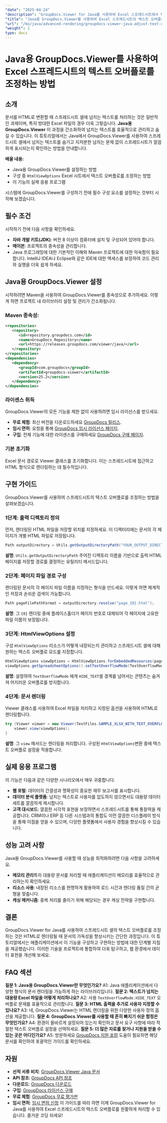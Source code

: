 ```yaml
---
"date": "2025-04-24"
"description": "GroupDocs.Viewer for Java를 사용하여 Excel 스프레드시트에서 텍스트 오버플로를 관리하는 방법을 알아보세요. 이 가이드에서는 단계별 지침과 모범 사례를 제공합니다."
"title": "Java용 GroupDocs.Viewer를 사용하여 Excel 스프레드시트의 텍스트 오버플로를 조정하는 방법"
"url": "/ko/java/advanced-rendering/groupdocs-viewer-java-adjust-text-overflow-spreadsheets/"
"weight": 1
type: docs
---
```

# Java용 GroupDocs.Viewer를 사용하여 Excel 스프레드시트의 텍스트 오버플로를 조정하는 방법
## 소개
문서를 HTML로 변환할 때 스프레드시트 셀에 넘치는 텍스트를 처리하는 것은 일반적인 과제이며, 특히 방대한 Excel 파일의 경우 더욱 그렇습니다. **Java용 GroupDocs.Viewer** 이 과정을 간소화하여 넘치는 텍스트를 효율적으로 관리하고 숨길 수 있습니다.
이 튜토리얼에서는 Java에서 GroupDocs.Viewer를 사용하여 스프레드시트 셀에서 넘치는 텍스트를 숨기고 지저분한 넘치는 문제 없이 스프레드시트가 깔끔하게 표시되는지 확인하는 방법을 안내합니다.

**배울 내용:**
- Java용 GroupDocs.Viewer를 설정하는 방법
- 구성 중 `HtmlViewOptions` Excel 시트에서 텍스트 오버플로를 조정하는 방법
- 이 기능의 실제 응용 프로그램

시스템에 GroupDocs.Viewer를 구성하기 전에 필수 구성 요소를 설정하는 것부터 시작해 보겠습니다.
## 필수 조건
시작하기 전에 다음 사항을 확인하세요.
- **자바 개발 키트(JDK)**: 버전 8 이상이 컴퓨터에 설치 및 구성되어 있어야 합니다.
- **메이븐**: 프로젝트의 종속성을 관리합니다.
- Java 프로그래밍에 대한 기본적인 이해와 Maven 프로젝트에 대한 익숙함이 필요합니다.
IntelliJ IDEA나 Eclipse와 같은 IDE에 대한 액세스를 보장하여 코드 관리와 실행을 더욱 쉽게 하세요.
## Java용 GroupDocs.Viewer 설정
시작하려면 Maven을 사용하여 GroupDocs.Viewer를 종속성으로 추가하세요. 이렇게 하면 프로젝트 내 라이브러리 설정 및 관리가 간소화됩니다.
### Maven 종속성:
```xml
<repositories>
   <repository>
      <id>repository.groupdocs.com</id>
      <name>GroupDocs Repository</name>
      <url>https://releases.groupdocs.com/viewer/java/</url>
   </repository>
</repositories>
<dependencies>
   <dependency>
      <groupId>com.groupdocs</groupId>
      <artifactId>groupdocs-viewer</artifactId>
      <version>25.2</version>
   </dependency>
</dependencies>
```
### 라이센스 취득
GroupDocs.Viewer의 모든 기능을 제한 없이 사용하려면 임시 라이선스를 받으세요.
- **무료 체험**: 최신 버전을 다운로드하세요 [GroupDocs 릴리스](https://releases.groupdocs.com/viewer/java/).
- **임시 면허**: 요청을 통해 [GroupDocs 임시 라이선스 페이지](https://purchase.groupdocs.com/temporary-license/).
- **구입**: 전체 기능에 대한 라이센스를 구매하세요 [GroupDocs 구매 페이지](https://purchase.groupdocs.com/buy).
### 기본 초기화
Excel 문서 경로로 Viewer 클래스를 초기화합니다. 이는 스프레드시트에 접근하고 HTML 형식으로 렌더링하는 데 필수적입니다.
## 구현 가이드
GroupDocs.Viewer를 사용하여 스프레드시트의 텍스트 오버플로를 조정하는 방법을 살펴보겠습니다.
### 1단계: 출력 디렉토리 정의
먼저, 렌더링된 HTML 파일을 저장할 위치를 지정하세요. 이 디렉터리에는 문서의 각 페이지가 개별 HTML 파일로 저장됩니다.
```java
Path outputDirectory = Utils.getOutputDirectoryPath("YOUR_OUTPUT_DIRECTORY");
```
**설명**: `Utils.getOutputDirectoryPath` 주어진 디렉토리 이름을 기반으로 출력 HTML 페이지를 저장할 경로를 결정하는 유틸리티 메서드입니다.
### 2단계: 페이지 파일 경로 구성
렌더링된 문서의 각 페이지 파일 이름을 지정하는 형식을 만드세요. 이렇게 하면 체계적인 저장과 손쉬운 검색이 가능합니다.
```java
Path pageFilePathFormat = outputDirectory.resolve("page_{0}.html");
```
**설명**: 그 `{0}` 렌더링 중에 플레이스홀더가 페이지 번호로 대체되어 각 페이지에 고유한 파일 이름이 보장됩니다.
### 3단계: HtmlViewOptions 설정
구성 `HtmlViewOptions` 리소스가 어떻게 내장되는지 관리하고 스프레드시트 셀에 대해 원하는 텍스트 오버플로 모드를 지정합니다.
```java
HtmlViewOptions viewOptions = HtmlViewOptions.forEmbeddedResources(pageFilePathFormat);
viewOptions.getSpreadsheetOptions().setTextOverflowMode(TextOverflowMode.HIDE_TEXT);
```
**설명**: 설정하여 `TextOverflowMode` 에게 `HIDE_TEXT`셀 경계를 넘어서는 콘텐츠는 숨겨져 어지러운 오버플로를 방지합니다.
### 4단계: 문서 렌더링
Viewer 클래스를 사용하여 Excel 파일을 처리하고 지정된 옵션을 사용하여 HTML로 렌더링합니다.
```java
try (Viewer viewer = new Viewer(TestFiles.SAMPLE_XLSX_WITH_TEXT_OVERFLOW)) {
    viewer.view(viewOptions);
}
```
**설명**: 그 `view` 메서드는 렌더링을 처리합니다. 구성된 `HtmlViewOptions`변환 중에 텍스트 오버플로 설정을 적용합니다.
## 실제 응용 프로그램
이 기능은 다음과 같은 다양한 시나리오에서 매우 귀중합니다.
- **웹 포털**: 데이터의 간결성과 명확성이 중요한 재무 보고서를 표시합니다.
- **데이터 분석 플랫폼**: 넘치는 텍스트로 사용자를 압도하지 않으면서도 대용량 데이터 세트를 깔끔하게 제시합니다.
- **고객 대시보드**: 깔끔한 시각적 표현을 보장하면서 스프레드시트를 통해 통찰력을 제공합니다.
CRM이나 ERP 등 다른 시스템과의 통합도 이런 깔끔한 디스플레이 방식을 통해 이점을 얻을 수 있으며, 다양한 플랫폼에서 사용자 경험을 향상시킬 수 있습니다.
## 성능 고려 사항
Java용 GroupDocs.Viewer를 사용할 때 성능을 최적화하려면 다음 사항을 고려하세요.
- **메모리 관리**특히 대용량 문서를 처리할 때 애플리케이션이 메모리를 효율적으로 관리하는지 확인하세요.
- **리소스 사용**: 내장된 리소스를 현명하게 활용하여 로드 시간과 렌더링 품질 간의 균형을 맞춥니다.
- **캐싱 메커니즘**: 중복 처리를 줄이기 위해 해당되는 경우 캐싱 전략을 구현합니다.
## 결론
GroupDocs.Viewer for Java를 사용하여 스프레드시트 셀의 텍스트 오버플로를 조정하는 것은 HTML로 렌더링될 때 문서의 가독성을 향상시키는 간단한 과정입니다. 이 튜토리얼에서는 애플리케이션에서 이 기능을 구성하고 구현하는 방법에 대한 단계별 지침을 제공했습니다.
이러한 기술을 프로젝트에 통합하여 더욱 탐구하고, 웹 환경에서 데이터 표현을 개선해 보세요.
## FAQ 섹션
**질문 1: Java용 GroupDocs.Viewer란 무엇인가요?**
A1: Java 애플리케이션에서 다양한 형식의 문서 렌더링을 가능하게 하는 라이브러리입니다.
**질문 2: 텍스트가 넘치는 대용량 Excel 파일을 어떻게 처리하나요?**
A2: 사용 `TextOverflowMode.HIDE_TEXT` 오버플로 문제를 효율적으로 관리합니다.
**질문 3: HTML 출력을 추가로 사용자 지정할 수 있나요?**
A3: 네, GroupDocs.Viewer는 HTML 렌더링을 위한 다양한 사용자 정의 옵션을 제공합니다.
**질문 4: GroupDocs.Viewer를 사용할 때 흔히 빠지기 쉬운 함정은 무엇인가요?**
A4: 환경이 올바르게 설정되어 있는지 확인하고 문서 요구 사항에 따라 적절한 텍스트 오버플로 설정을 선택하세요.
**질문 5: 더 많은 자료를 찾거나 지원을 받을 수 있는 곳은 어디인가요?**
A5: 방문하세요 [GroupDocs 지원 포럼](https://forum.groupdocs.com/c/viewer/9) 도움이 필요하면 해당 문서를 확인하여 포괄적인 가이드를 확인하세요.
## 자원
- **선적 서류 비치**: [GroupDocs.Viewer Java 문서](https://docs.groupdocs.com/viewer/java/)
- **API 참조**: [GroupDocs API 참조](https://reference.groupdocs.com/viewer/java/)
- **다운로드**: [GroupDocs 다운로드](https://releases.groupdocs.com/viewer/java/)
- **구입**: [GroupDocs 라이선스 구매](https://purchase.groupdocs.com/buy)
- **무료 체험**: [GroupDocs 무료 평가판](https://releases.groupdocs.com/viewer/java/)
- **임시 면허**: [임시 면허 신청](https://purchase.groupdocs.com/temporary-license/)
이 가이드를 따라 하면 이제 GroupDocs.Viewer for Java를 사용하여 Excel 스프레드시트의 텍스트 오버플로를 원활하게 처리할 수 있습니다. 즐거운 코딩 되세요!